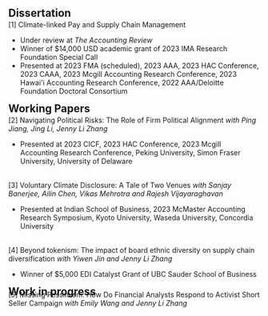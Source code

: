 <h2 id="publications" style="margin: 2px 0px -15px;">Dissertation</h2>
<br>
  <div class="title"> [1] Climate-linked Pay and Supply Chain Management  </div>
  <ul>
     <li>   Under review at <em>The Accounting Review</em><br></li>
     <li>   Winner of $14,000 USD academic grant of 2023 IMA Research Foundation Special Call <br></li>
     <li>   Presented at 2023 FMA (scheduled), 2023 AAA, 2023 HAC Conference, 2023 CAAA, 2023 Mcgill Accounting Research Conference, 2023 Hawai'i Accounting Research Conference, 2022 AAA/Deloitte Foundation Doctoral Consortium</li>
  </ul>
  
<h2 id="publications" style="margin: 2px 0px -15px;">Working Papers</h2>
<br>
    <div class="title">[2] Navigating Political Risks: The Role of Firm Political Alignment <em>with Ping Jiang, Jing Li, Jenny Li Zhang</em> </div>
 <ul>
     <li>   Presented at 2023 CICF, 2023 HAC Conference, 2023 Mcgill Accounting Research Conference, Peking University, Simon Fraser University, University of Delaware</li>
  </ul>
 

 <br>
<div class="pub-row">
    <div class="title">[3] Voluntary Climate Disclosure: A Tale of Two Venues <em> with Sanjay Banerjee, Ailin Chen, Vikas
Mehrotra and Rajesh Vijayaraghavan </em> </div>
 <ul>
     <li>  Presented at Indian School of Business, 2023 McMaster Accounting Research Symposium, Kyoto University, Waseda University, Concordia University</li>
  </ul>
 

<br>
<div class="pub-row">
    <div class="title">[4] Beyond tokenism: The impact of board ethnic diversity on supply chain diversification <em> with Yiwen Jin and Jenny Li Zhang </em> </div>
  <ul>
     <li>  Winner of $5,000 EDI Catalyst Grant of UBC Sauder School of Business</li>
  </ul>
 
 
<h2 id="publications" style="margin: 2px 0px -15px;">Work in progress</h2>
  <div class="title"> [5] Missing Pessimism: How Do Financial Analysts Respond to Activist Short Seller Campaign <em> with Emily Wang and Jenny Li Zhang </em></div>
   
  </div>
    
 



